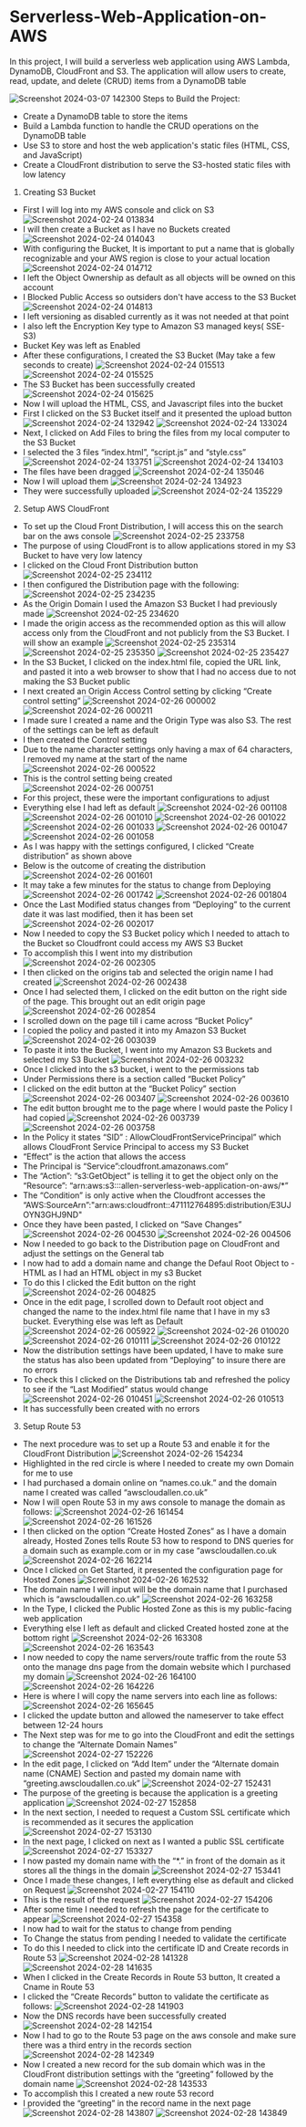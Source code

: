 # Serverless-Web-Application-on-AWS
In this project, I will build a serverless web application using AWS Lambda, DynamoDB, CloudFront and S3. The application will allow users to create, read, update, and delete (CRUD) items from a DynamoDB table


![Screenshot 2024-03-07 142300](https://github.com/AllenUdejiole/Hosting-Static-Website-on-EC2-instance-Linux-/assets/160611100/eef7a119-0118-4425-81f6-e0b7902cb5a4)
Steps to Build the Project:
- Create a DynamoDB table to store the items
- Build a Lambda function to handle the CRUD operations on the DynamoDB table
- Use S3 to store and host the web application's static files (HTML, CSS, and JavaScript)
- Create a CloudFront distribution to serve the S3-hosted static files with low latency

1.  Creating S3 Bucket
- First I will log into my AWS console and click on S3
![Screenshot 2024-02-24 013834](https://github.com/AllenUdejiole/Hosting-Static-Website-on-EC2-instance-Linux-/assets/160611100/00986239-5a92-493a-9abe-070729c2bb56)
- I will then create a Bucket as I have no Buckets created
![Screenshot 2024-02-24 014043](https://github.com/AllenUdejiole/Hosting-Static-Website-on-EC2-instance-Linux-/assets/160611100/5e7ce18f-dc41-414c-85ea-7309d3d7c756)
- With configuring the Bucket, It is important to put a name that is globally recognizable and your AWS region is close to your actual location
![Screenshot 2024-02-24 014712](https://github.com/AllenUdejiole/Hosting-Static-Website-on-EC2-instance-Linux-/assets/160611100/a9b47cfb-eee8-438c-91f1-049545b4208f)
- I left the Object Ownership as default as all objects will be owned on this account
- I Blocked Public Access so outsiders don't have access to the S3 Bucket
![Screenshot 2024-02-24 014813](https://github.com/AllenUdejiole/Hosting-Static-Website-on-EC2-instance-Linux-/assets/160611100/ddc1f1fc-878a-4a04-bff4-deec21932f02)
- I left versioning as disabled currently as it was not needed at that point
- I also left the Encryption Key type to Amazon S3 managed keys( SSE-S3)
- Bucket Key was left as Enabled
- After these configurations, I created the S3 Bucket (May take a few seconds to create)
![Screenshot 2024-02-24 015513](https://github.com/AllenUdejiole/Hosting-Static-Website-on-EC2-instance-Linux-/assets/160611100/07443d15-ae57-45e8-b6f8-bad35ac87ee0)
![Screenshot 2024-02-24 015525](https://github.com/AllenUdejiole/Hosting-Static-Website-on-EC2-instance-Linux-/assets/160611100/81b85208-17eb-4394-b9e2-b9fa25b8c2ba)
- The S3 Bucket has been successfully created
![Screenshot 2024-02-24 015625](https://github.com/AllenUdejiole/Hosting-Static-Website-on-EC2-instance-Linux-/assets/160611100/c1471301-0879-4c3e-b97e-2f745b7f3e95)
- Now I will upload the HTML, CSS, and Javascript files into the bucket
- First I clicked on the S3 Bucket itself and it presented the upload button
![Screenshot 2024-02-24 132942](https://github.com/AllenUdejiole/Hosting-Static-Website-on-EC2-instance-Linux-/assets/160611100/79242d9b-5020-46fb-9277-6802bc0204f0)
![Screenshot 2024-02-24 133024](https://github.com/AllenUdejiole/Hosting-Static-Website-on-EC2-instance-Linux-/assets/160611100/8b2625f5-dd0e-4f52-a341-0662a46603f4)
- Next, I clicked on Add Files to bring the files from my local computer to the S3 Bucket
- I selected the 3 files “index.html”, “script.js” and “style.css”
![Screenshot 2024-02-24 133751](https://github.com/AllenUdejiole/Hosting-Static-Website-on-EC2-instance-Linux-/assets/160611100/a3d54efc-4de2-4596-b506-a8789def5f65)
![Screenshot 2024-02-24 134103](https://github.com/AllenUdejiole/Hosting-Static-Website-on-EC2-instance-Linux-/assets/160611100/b2d38329-420a-43bc-a0d9-d517bb2b44ca)
- The files have been dragged
![Screenshot 2024-02-24 135046](https://github.com/AllenUdejiole/Hosting-Static-Website-on-EC2-instance-Linux-/assets/160611100/410321b8-9aee-4408-96de-97507d5ae645)
- Now I will upload them
![Screenshot 2024-02-24 134923](https://github.com/AllenUdejiole/Hosting-Static-Website-on-EC2-instance-Linux-/assets/160611100/a5ce1396-26b6-4091-8377-5df4b89f1738)
- They were successfully uploaded
![Screenshot 2024-02-24 135229](https://github.com/AllenUdejiole/Hosting-Static-Website-on-EC2-instance-Linux-/assets/160611100/59ebdc55-79a9-4c83-8481-829244361cb2)

2.  Setup AWS CloudFront
  
- To set up the Cloud Front Distribution, I will access this on the search bar on the aws console
![Screenshot 2024-02-25 233758](https://github.com/AllenUdejiole/Hosting-Static-Website-on-EC2-instance-Linux-/assets/160611100/ef8593db-5ca7-405b-ba68-31a7f1bc4123)
- The purpose of using CloudFront is to allow applications stored in my S3 Bucket to have very low latency
- I clicked on the Cloud Front Distribution button
![Screenshot 2024-02-25 234112](https://github.com/AllenUdejiole/Hosting-Static-Website-on-EC2-instance-Linux-/assets/160611100/c4b198a3-62bc-41c6-86e0-54eed4c8ba98)
- I then configured the Distribution page with the following:
![Screenshot 2024-02-25 234235](https://github.com/AllenUdejiole/Hosting-Static-Website-on-EC2-instance-Linux-/assets/160611100/bf282741-06a4-4463-8d22-f9610f642041)
- As the Origin Domain I used the Amazon S3 Bucket I had previously made
![Screenshot 2024-02-25 234620](https://github.com/AllenUdejiole/Hosting-Static-Website-on-EC2-instance-Linux-/assets/160611100/93ff7e24-0ca1-4720-acf4-1a1ed5e38263)
- I made the origin access as the recommended option as this will allow access only from the CloudFront and not publicly from the S3 Bucket. I will show an example
![Screenshot 2024-02-25 235314](https://github.com/AllenUdejiole/Hosting-Static-Website-on-EC2-instance-Linux-/assets/160611100/cc3582fb-7a32-491f-a662-38dbbff71aac)
![Screenshot 2024-02-25 235350](https://github.com/AllenUdejiole/Hosting-Static-Website-on-EC2-instance-Linux-/assets/160611100/ee3000bf-a2f7-451e-b2a3-5693b73bc34d)
![Screenshot 2024-02-25 235427](https://github.com/AllenUdejiole/Hosting-Static-Website-on-EC2-instance-Linux-/assets/160611100/c5be1c99-1579-4cbd-b522-894e0d00953c)
- In the S3 Bucket, I clicked on the index.html file, copied the URL link, and pasted it into a web browser to show that I had no access due to not making the S3 Bucket public
- I next created an Origin Access Control setting by clicking “Create control setting”
![Screenshot 2024-02-26 000002](https://github.com/AllenUdejiole/Hosting-Static-Website-on-EC2-instance-Linux-/assets/160611100/2658f77f-5e21-4e59-b401-0dcfbabffed3)
![Screenshot 2024-02-26 000211](https://github.com/AllenUdejiole/Hosting-Static-Website-on-EC2-instance-Linux-/assets/160611100/8eb6c00e-8d27-4597-b8d7-b2034ea8aaa8)
- I made sure I created a name and the Origin Type was also S3. The rest of the settings can be left as default
- I then created the Control setting
- Due to the name character settings only having a max of 64 characters, I removed my name at the start of the name
![Screenshot 2024-02-26 000522](https://github.com/AllenUdejiole/Hosting-Static-Website-on-EC2-instance-Linux-/assets/160611100/0f524854-d926-4a56-8af9-4e5d1d75add4)
- This is the control setting being created
![Screenshot 2024-02-26 000751](https://github.com/AllenUdejiole/Hosting-Static-Website-on-EC2-instance-Linux-/assets/160611100/4270619e-49fd-4c7f-8aad-d38bbc5c484a)
- For this project, these were the important configurations to adjust
- Everything else I had left as default
![Screenshot 2024-02-26 001108](https://github.com/AllenUdejiole/Hosting-Static-Website-on-EC2-instance-Linux-/assets/160611100/d7aea768-eb3f-411e-a9e6-395ce9e71c7c)
![Screenshot 2024-02-26 001010](https://github.com/AllenUdejiole/Hosting-Static-Website-on-EC2-instance-Linux-/assets/160611100/f5753cf8-2133-48dc-af17-b9df05e9a713)
![Screenshot 2024-02-26 001022](https://github.com/AllenUdejiole/Hosting-Static-Website-on-EC2-instance-Linux-/assets/160611100/262c7157-1b2c-4561-876c-d9be5ba58601)
![Screenshot 2024-02-26 001033](https://github.com/AllenUdejiole/Hosting-Static-Website-on-EC2-instance-Linux-/assets/160611100/e0f51214-04e7-44a6-a584-30c3e46db0a7)
![Screenshot 2024-02-26 001047](https://github.com/AllenUdejiole/Hosting-Static-Website-on-EC2-instance-Linux-/assets/160611100/1d818309-18be-40a6-8082-fb4e3de92bc2)
![Screenshot 2024-02-26 001058](https://github.com/AllenUdejiole/Hosting-Static-Website-on-EC2-instance-Linux-/assets/160611100/938fc060-2943-43e5-b18a-b687c8f65a28)
- As I was happy with the settings configured, I clicked “Create distribution” as shown above
- Below is the outcome of creating the distribution
![Screenshot 2024-02-26 001601](https://github.com/AllenUdejiole/Hosting-Static-Website-on-EC2-instance-Linux-/assets/160611100/1eec9cea-345c-4ec7-915a-4c646277e87a)
- It may take a few minutes for the status to change from Deploying
![Screenshot 2024-02-26 001742](https://github.com/AllenUdejiole/Hosting-Static-Website-on-EC2-instance-Linux-/assets/160611100/2dea81b6-e2da-432f-8a49-aa4f80417a85)
![Screenshot 2024-02-26 001804](https://github.com/AllenUdejiole/Hosting-Static-Website-on-EC2-instance-Linux-/assets/160611100/d26d6bf2-7bf8-4f90-a694-cb3728c1c093)
- Once the Last Modified status changes from “Deploying” to the current date it was last modified, then it has been set
![Screenshot 2024-02-26 002017](https://github.com/AllenUdejiole/Hosting-Static-Website-on-EC2-instance-Linux-/assets/160611100/3904cd9a-84b1-4368-b5fd-7f91ac22b2ab)
- Now I needed to copy the S3 Bucket policy which I needed to attach to the Bucket so Cloudfront could access my AWS S3 Bucket
- To accomplish this I went into my distribution
![Screenshot 2024-02-26 002305](https://github.com/AllenUdejiole/Hosting-Static-Website-on-EC2-instance-Linux-/assets/160611100/b2ba3527-034b-4d77-bb08-361fdb3ce595)
- I then clicked on the origins tab and selected the origin name I had created
![Screenshot 2024-02-26 002438](https://github.com/AllenUdejiole/Hosting-Static-Website-on-EC2-instance-Linux-/assets/160611100/bff3ed57-d1c6-455d-ba6e-9b89625ada6f)
- Once I had selected them, I clicked on the edit button on the right side of the page. This brought out an edit origin page
![Screenshot 2024-02-26 002854](https://github.com/AllenUdejiole/Hosting-Static-Website-on-EC2-instance-Linux-/assets/160611100/7a64c567-d163-4170-bb7b-61558764f5cf)
- I scrolled down on the page till i came across “Bucket Policy”
- I copied the policy and pasted it into my Amazon S3 Bucket
![Screenshot 2024-02-26 003039](https://github.com/AllenUdejiole/Hosting-Static-Website-on-EC2-instance-Linux-/assets/160611100/7ee2adaf-ecc3-4a08-9ec1-0810b2afe06e)
- To paste it into the Bucket, I went into my Amazon S3 Buckets and selected my S3 Bucket
![Screenshot 2024-02-26 003232](https://github.com/AllenUdejiole/Hosting-Static-Website-on-EC2-instance-Linux-/assets/160611100/5dcc4d1d-9ba0-4628-b2e6-a5fbd7f471e1)
- Once I clicked into the s3 bucket, i went to the permissions tab
- Under Permissions there is a section called “Bucket Policy”
- I clicked on the edit button at the “Bucket Policy” section
![Screenshot 2024-02-26 003407](https://github.com/AllenUdejiole/Hosting-Static-Website-on-EC2-instance-Linux-/assets/160611100/48be578c-ed07-4c14-b8b4-b23cb878febc)
![Screenshot 2024-02-26 003610](https://github.com/AllenUdejiole/Hosting-Static-Website-on-EC2-instance-Linux-/assets/160611100/e9503cef-af92-47af-90b6-a49da0877182)
- The edit button brought me to the page where I would paste the Policy I had copied
![Screenshot 2024-02-26 003739](https://github.com/AllenUdejiole/Hosting-Static-Website-on-EC2-instance-Linux-/assets/160611100/fc3ca5d3-60f3-4edb-af1a-d0d18ee31865)
![Screenshot 2024-02-26 003758](https://github.com/AllenUdejiole/Hosting-Static-Website-on-EC2-instance-Linux-/assets/160611100/537d9d51-4b3b-4af1-85c7-17abe90bae91)
- In the Policy it states “SID” : AllowCloudFrontServicePrincipal” which allows CloudFront Service Principal to access my S3 Bucket
- “Effect” is the action that allows the access
- The Principal is “Service”:cloudfront.amazonaws.com”
- The “Action”: “s3:GetObject” is telling it to get the object only on the “Resource”: “arn:aws:s3:::allen-serverless-web-application-on-aws/*”
- The “Condition” is only active when the Cloudfront accesses the “AWS:SourceArn”:"arn:aws:cloudfront::471112764895:distribution/E3UJOYN3GHJ9ND"
- Once they have been pasted, I clicked on “Save Changes”
![Screenshot 2024-02-26 004530](https://github.com/AllenUdejiole/Hosting-Static-Website-on-EC2-instance-Linux-/assets/160611100/d0d52782-e1a1-4cf9-a9fb-2eadd5282127)
![Screenshot 2024-02-26 004506](https://github.com/AllenUdejiole/Hosting-Static-Website-on-EC2-instance-Linux-/assets/160611100/8b0ff8ca-a084-478a-8684-94d1819c1bf3)
- Now I needed to go back to the Distribution page on CloudFront and adjust the settings on the General tab
- I now had to add a domain name and change the Defaul Root Object to - HTML as I had an HTML object in my s3 Bucket
- To do this I clicked the Edit button on the right
![Screenshot 2024-02-26 004825](https://github.com/AllenUdejiole/Hosting-Static-Website-on-EC2-instance-Linux-/assets/160611100/ddd7c958-c3a3-4994-aab8-34515d6fb79e)
- Once in the edit page, I scrolled down to Default root object and changed the name to the index.html file name that I have in my s3 bucket. Everything else was left as Default
![Screenshot 2024-02-26 005922](https://github.com/AllenUdejiole/Hosting-Static-Website-on-EC2-instance-Linux-/assets/160611100/2c71894c-f6fa-4dcd-ad13-6e28b451ed9e)
![Screenshot 2024-02-26 010020](https://github.com/AllenUdejiole/Hosting-Static-Website-on-EC2-instance-Linux-/assets/160611100/ec8da1bc-1de6-4034-b42a-19b166ba8591)
![Screenshot 2024-02-26 010111](https://github.com/AllenUdejiole/Hosting-Static-Website-on-EC2-instance-Linux-/assets/160611100/0fece109-5751-459e-95f3-9b801d7017d6)
![Screenshot 2024-02-26 010122](https://github.com/AllenUdejiole/Hosting-Static-Website-on-EC2-instance-Linux-/assets/160611100/d814cdbd-16cc-4bd5-a0cd-526c72652f23)
- Now the distribution settings have been updated, I have to make sure the status has also been updated from “Deploying” to insure there are no errors
- To check this I clicked on the Distributions tab and refreshed the policy to see if the “Last Modified” status would change
![Screenshot 2024-02-26 010451](https://github.com/AllenUdejiole/Hosting-Static-Website-on-EC2-instance-Linux-/assets/160611100/d493aea3-4fff-44cf-939a-fc8256a5dea7)
![Screenshot 2024-02-26 010513](https://github.com/AllenUdejiole/Hosting-Static-Website-on-EC2-instance-Linux-/assets/160611100/9f5df431-8e28-4b7a-a97e-b68cac2a7226)
- It has successfully been created with no errors

3.  Setup Route 53

- The next procedure was to set up a Route 53 and enable it for the CloudFront Distribution
![Screenshot 2024-02-26 154234](https://github.com/AllenUdejiole/Hosting-Static-Website-on-EC2-instance-Linux-/assets/160611100/f85cda9b-4408-4328-8d0d-3759bcd03107)
- Highlighted in the red circle is where I needed to create my own Domain for me to use
- I had purchased a domain online on “names.co.uk.” and the domain name I created was called “awscloudallen.co.uk”
- Now I will open Route 53 in my aws console to manage the domain as follows:
![Screenshot 2024-02-26 161454](https://github.com/AllenUdejiole/Hosting-Static-Website-on-EC2-instance-Linux-/assets/160611100/ee691cfc-e924-4e74-ae35-246d14ba14e3)
![Screenshot 2024-02-26 161526](https://github.com/AllenUdejiole/Hosting-Static-Website-on-EC2-instance-Linux-/assets/160611100/c048f880-40e2-48f4-adba-da2fa24898bb)
- I then clicked on the option “Create Hosted Zones” as I have a domain already, Hosted Zones tells Route 53 how to respond to DNS queries for a domain such as example.com or in my case “awscloudallen.co.uk
![Screenshot 2024-02-26 162214](https://github.com/AllenUdejiole/Hosting-Static-Website-on-EC2-instance-Linux-/assets/160611100/0084ef6f-cd9b-4b3d-b33c-9361e849d583)
- Once I clicked on Get Started, it presented the configuration page for Hosted Zones
![Screenshot 2024-02-26 162532](https://github.com/AllenUdejiole/Hosting-Static-Website-on-EC2-instance-Linux-/assets/160611100/d6d6000c-f2f1-4b09-94b7-dad10e2ed369)
- The domain name I will input will be the domain name that I purchased which is “awscloudallen.co.uk”
![Screenshot 2024-02-26 163258](https://github.com/AllenUdejiole/Hosting-Static-Website-on-EC2-instance-Linux-/assets/160611100/0ea0912d-5a8a-4017-bc01-df6aa9136e03)
- In the Type, I clicked the Public Hosted Zone as this is my public-facing web application
- Everything else I left as default and clicked Created hosted zone at the bottom right
![Screenshot 2024-02-26 163308](https://github.com/AllenUdejiole/Hosting-Static-Website-on-EC2-instance-Linux-/assets/160611100/b5ee45c2-b82e-4612-bf83-b7349deaf0cc)
![Screenshot 2024-02-26 163543](https://github.com/AllenUdejiole/Hosting-Static-Website-on-EC2-instance-Linux-/assets/160611100/3d1b08d2-eb7c-4972-91cb-02678387dbc9)
- I now needed to copy the name servers/route traffic from the route 53  onto the manage dns page from the domain website which I purchased my domain
![Screenshot 2024-02-26 164100](https://github.com/AllenUdejiole/Hosting-Static-Website-on-EC2-instance-Linux-/assets/160611100/71defe26-bcea-4721-8ad7-5ee722352c89)
![Screenshot 2024-02-26 164226](https://github.com/AllenUdejiole/Hosting-Static-Website-on-EC2-instance-Linux-/assets/160611100/b2a30afa-e487-435c-a4a8-058e0c76f491)
- Here is where I will copy the name servers into each line as follows:
![Screenshot 2024-02-26 165645](https://github.com/AllenUdejiole/Hosting-Static-Website-on-EC2-instance-Linux-/assets/160611100/e9e8a9b9-41f6-4815-acac-2e6f33f9dff0)
- I clicked the update button and allowed the nameserver to take effect between 12-24 hours
- The Next step was for me to go into the CloudFront and edit the settings to change the “Alternate Domain Names”
![Screenshot 2024-02-27 152226](https://github.com/AllenUdejiole/Hosting-Static-Website-on-EC2-instance-Linux-/assets/160611100/f86cda85-74c6-4cec-9a57-75e911470102)
- In the edit page, I clicked on “Add Item” under the “Alternate domain name (CNAME) Section and pasted my domain name with “greeting.awscloudallen.co.uk”
![Screenshot 2024-02-27 152431](https://github.com/AllenUdejiole/Hosting-Static-Website-on-EC2-instance-Linux-/assets/160611100/5096b946-dd3f-426d-b7e2-7ceedb7c8053)
- The purpose of the greeting is because the application is a greeting application
![Screenshot 2024-02-27 152858](https://github.com/AllenUdejiole/Hosting-Static-Website-on-EC2-instance-Linux-/assets/160611100/9f1dd2b6-c6c1-4a7a-aff4-be95e8edb447)
- In the next section, I needed to request a Custom SSL certificate which is recommended as it secures the application
![Screenshot 2024-02-27 153130](https://github.com/AllenUdejiole/Hosting-Static-Website-on-EC2-instance-Linux-/assets/160611100/cb0f0a1c-7953-4c8a-a6d3-152c7b52881c)
- In the next page, I clicked on next as I wanted a public SSL certificate
![Screenshot 2024-02-27 153327](https://github.com/AllenUdejiole/Hosting-Static-Website-on-EC2-instance-Linux-/assets/160611100/ba7b31c0-4624-486e-aae7-55f53a877853)
- I now pasted my domain name with the “*.” in front of the domain as it stores all the things in the domain
![Screenshot 2024-02-27 153441](https://github.com/AllenUdejiole/Hosting-Static-Website-on-EC2-instance-Linux-/assets/160611100/6cddd69c-9ff6-43fd-b0b2-91fa81fa8a7d)
- Once I made these changes, I left everything else as default and clicked on Request
![Screenshot 2024-02-27 154110](https://github.com/AllenUdejiole/Hosting-Static-Website-on-EC2-instance-Linux-/assets/160611100/9d3e547e-9a33-4d8e-b4d2-8d70328eb70e)
- This is the result of the request
![Screenshot 2024-02-27 154206](https://github.com/AllenUdejiole/Hosting-Static-Website-on-EC2-instance-Linux-/assets/160611100/10eeaa3a-2f9e-4545-aefe-539910cb3fe0)
- After some time I needed to refresh the page for the certificate to appear
![Screenshot 2024-02-27 154358](https://github.com/AllenUdejiole/Hosting-Static-Website-on-EC2-instance-Linux-/assets/160611100/f03fb5e1-baa5-42c1-80d1-56f4a4e70b36)
- I now had to wait for the status to change from pending
- To Change the status from pending I needed to validate the certificate
- To do this I needed to click into the certificate ID and Create records in Route 53
![Screenshot 2024-02-28 141328](https://github.com/AllenUdejiole/Hosting-Static-Website-on-EC2-instance-Linux-/assets/160611100/3cb8d981-7403-45cb-9404-3505f602d097)
![Screenshot 2024-02-28 141635](https://github.com/AllenUdejiole/Hosting-Static-Website-on-EC2-instance-Linux-/assets/160611100/45fb7402-5f2e-4f89-bb38-581949081c7b)
- When I clicked in the Create Records in Route 53 button, It created a Cname in Route 53
- I clicked the “Create Records” button to validate the certificate as follows:
![Screenshot 2024-02-28 141903](https://github.com/AllenUdejiole/Hosting-Static-Website-on-EC2-instance-Linux-/assets/160611100/d0b79adf-6407-4b9c-a944-2b38126e724a)
- Now the DNS records have been successfully created
![Screenshot 2024-02-28 142154](https://github.com/AllenUdejiole/Hosting-Static-Website-on-EC2-instance-Linux-/assets/160611100/c1514b8f-2ccf-4bd4-a12f-f5d12accb6f5)
- Now I had to go to the Route 53 page on the aws console and make sure there was a third entry in the records section
![Screenshot 2024-02-28 142349](https://github.com/AllenUdejiole/Hosting-Static-Website-on-EC2-instance-Linux-/assets/160611100/626878d1-a045-434a-94de-8deeab35edac)
- Now I created a new record for the sub domain which was in the CloudFront distribution settings with the “greeting” followed by the domain name
![Screenshot 2024-02-28 143533](https://github.com/AllenUdejiole/Hosting-Static-Website-on-EC2-instance-Linux-/assets/160611100/d7ac0750-da32-4a23-9160-7f3f641c6896)
- To accomplish this I created a new route 53 record
- I provided the “greeting” in the record name in the next page
![Screenshot 2024-02-28 143807](https://github.com/AllenUdejiole/Hosting-Static-Website-on-EC2-instance-Linux-/assets/160611100/a6d4e7de-8e7d-4488-874a-538cddd4e98f)
![Screenshot 2024-02-28 143849](https://github.com/AllenUdejiole/Hosting-Static-Website-on-EC2-instance-Linux-/assets/160611100/62e691c6-335c-4b1a-9234-cc39cc9ea815)










